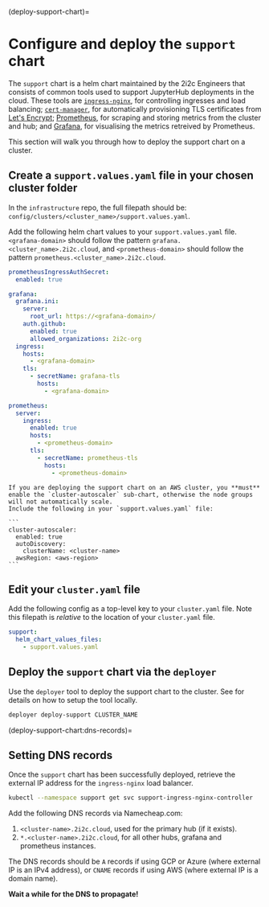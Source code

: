 (deploy-support-chart)=
# Configure and deploy the `support` chart

The `support` chart is a helm chart maintained by the 2i2c Engineers that consists of common tools used to support JupyterHub deployments in the cloud.
These tools are [`ingress-nginx`](https://kubernetes.github.io/ingress-nginx/), for controlling ingresses and load balancing; [`cert-manager`](https://cert-manager.io/docs/), for automatically provisioning TLS certificates from [Let's Encrypt](https://letsencrypt.org/); [Prometheus](https://prometheus.io/), for scraping and storing metrics from the cluster and hub; and [Grafana](https://grafana.com/), for visualising the metrics retreived by Prometheus.

This section will walk you through how to deploy the support chart on a cluster.

## Create a `support.values.yaml` file in your chosen cluster folder

In the `infrastructure` repo, the full filepath should be: `config/clusters/<cluster_name>/support.values.yaml`.

Add the following helm chart values to your `support.values.yaml` file.
`<grafana-domain>` should follow the pattern `grafana.<cluster_name>.2i2c.cloud`,
and `<prometheus-domain>` should follow the pattern `prometheus.<cluster_name>.2i2c.cloud`.

```yaml
prometheusIngressAuthSecret:
  enabled: true

grafana:
  grafana.ini:
    server:
      root_url: https://<grafana-domain>/
    auth.github:
      enabled: true
      allowed_organizations: 2i2c-org
  ingress:
    hosts:
      - <grafana-domain>
    tls:
      - secretName: grafana-tls
        hosts:
          - <grafana-domain>

prometheus:
  server:
    ingress:
      enabled: true
      hosts:
        - <prometheus-domain>
      tls:
        - secretName: prometheus-tls
          hosts:
            - <prometheus-domain>
```

````{warning}
If you are deploying the support chart on an AWS cluster, you **must** enable the `cluster-autoscaler` sub-chart, otherwise the node groups will not automatically scale.
Include the following in your `support.values.yaml` file:

```
cluster-autoscaler:
  enabled: true
  autoDiscovery:
    clusterName: <cluster-name>
  awsRegion: <aws-region>
```
````

## Edit your `cluster.yaml` file

Add the following config as a top-level key to your `cluster.yaml` file.
Note this filepath is _relative_ to the location of your `cluster.yaml` file.

```yaml
support:
  helm_chart_values_files:
    - support.values.yaml
```

## Deploy the `support` chart via the `deployer`

Use the `deployer` tool to deploy the support chart to the cluster.
See [](hubs:manual-deploy) for details on how to setup the tool locally.

```bash
deployer deploy-support CLUSTER_NAME
```

(deploy-support-chart:dns-records)=
## Setting DNS records

Once the `support` chart has been successfully deployed, retrieve the external IP address for the `ingress-nginx` load balancer.

```bash
kubectl --namespace support get svc support-ingress-nginx-controller
```

Add the following DNS records via Namecheap.com:

1. `<cluster-name>.2i2c.cloud`, used for the primary hub (if it exists).
2. `*.<cluster-name>.2i2c.cloud`, for all other hubs, grafana and prometheus
   instances.

The DNS records should be `A` records if using GCP or Azure (where external IP is an
IPv4 address), or `CNAME` records if using AWS (where external IP is a domain name).

**Wait a while for the DNS to propagate!**
